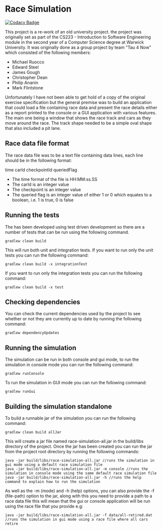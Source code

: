 # Race Simulation

[![Codacy Badge](https://api.codacy.com/project/badge/Grade/db5e4e7a12ad47718874540378fb8c97)](https://www.codacy.com/app/michaelruocco/race-simulation?utm_source=github.com&utm_medium=referral&utm_content=michaelruocco/race-simulation&utm_campaign=badger)

This project is a re-work of an old university project. the project was originally
set as part of the CS223 - Introduction to Software Engineering module in the second
year of a Computer Science degree at Warwick University. It was originally done as
a group project by team "Tau 4 Now" which consisted of the following members:

* Michael Ruocco
* Edward Steel
* James Gough
* Christopher Dean
* Philip Ananin
* Mark Flintstone

Unfortunately I have not been able to get hold of a copy of the original exercise
specification but the general premise was to build an application that could load
a file containing race data and present the race details either as a report printed
to the console or a GUI application with various features. The main one being a window
that shows the race track and cars as they move around the race. The track shape needed
to be a simple oval shape that also included a pit lane.

## Race data file format

The race data file was to be a text file containing data lines, each line should
be in the following format:

time carId checkpointId queriedFlag

* The time format of the file is HH:MM:ss.SS
* The carId is an integer value
* The checkpoint is an integer value
* The queried flag is an integer value of either 1 or 0 which equates to a boolean, i.e. 1 is true, 0 is false

## Running the tests

The has been developed using test driven development so there are a number
of tests that can be run using the following command.

```
gradlew clean build
```

This will run both unit and integration tests. If you want to run only the unit
tests you can run the following command:

```
gradlew clean build -x integrationTest
```

If you want to run only the integration tests you can run the following command:

```
gradlew clean build -x test
```

## Checking dependencies

You can check the current dependencies used by the project to see whether
or not they are currently up to date by running the following command:

```
gradlew dependencyUpdates
```

## Running the simulation

The simulation can be run in both console and gui mode, to run the simulation
in console mode you can run the following command:

```
gradlew runConsole
```

To run the simulation in GUI mode you can run the following command:

```
gradlew runGui
```

## Building the simulation standalone

To build a runnable jar of the simulation you can run the following command:

```
gradlew clean build allJar
```

This will create a jar file named race-simulation-all.jar in the build/libs
directory of the project. Once the jar has been created you can run the jar
from the project root directory by running the following commands:

```
java -jar build/libs/race-simulation-all.jar //runs the simulation in gui mode using a default race simulation file
java -jar build/libs/race-simulation-all.jar -m console //runs the simulation in console mode using the same default race simulation file
java -jar build/libs/race-simulation-all.jar -h //runs the help command to explain how to run the simulation
```

As well as the -m (mode) and -h (help) options, you can also provide the -f (file-path)
option to the jar, along with this you need to provide a path to a race data file
this will mean that the gui or console application will be run using the race file that you provide e.g:

```
java -jar build/libs/race-simulation-all.jar -f data/all-retired.dat //runs the simulation in gui mode using a race file where all cars retire
```
